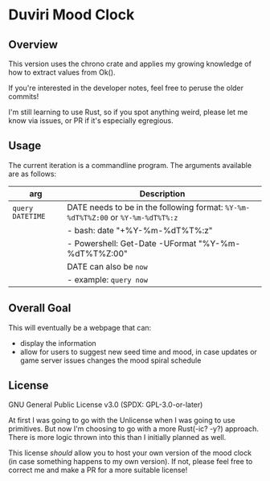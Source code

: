 # Duviri Mood Clock

## Overview

This version uses the chrono crate and applies my growing knowledge of how to extract values from Ok().

If you're interested in the developer notes, feel free to peruse the older commits!

I'm still learning to use Rust, so if you spot anything weird, please let me know via issues, or PR if it's especially egregious.

## Usage

The current iteration is a commandline program. The arguments available are as follows:

| arg | Description |
| --- | ----------- |
| `query DATETIME` | DATE needs to be in the following format: `%Y-%m-%dT%T%Z:00` or `%Y-%m-%dT%T%:z` |
|                | - bash: date "+%Y-%m-%dT%T%:z" |
|                | - Powershell: Get-Date -UFormat "%Y-%m-%dT%T%Z:00" |
| | DATE can also be `now` |
| | - example: `query now` |


## Overall Goal

This will eventually be a webpage that can:
- display the information
- allow for users to suggest new seed time and mood, in case updates or game server issues changes the mood spiral schedule

## License

GNU General Public License v3.0 (SPDX: GPL-3.0-or-later)

At first I was going to go with the Unlicense when I was going to use primitives. But now I'm choosing to go with a more Rust(-ic? -y?) approach. There is more logic thrown into this than I initially planned as well.

This license *should* allow you to host your own version of the mood clock (in case something happens to my own version). If not, please feel free to correct me and make a PR for a more suitable license!